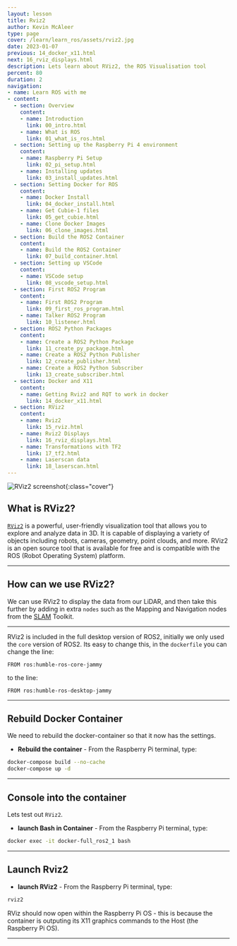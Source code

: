 ```yaml
---
layout: lesson
title: Rviz2
author: Kevin McAleer
type: page
cover: /learn/learn_ros/assets/rviz2.jpg
date: 2023-01-07
previous: 14_docker_x11.html
next: 16_rviz_displays.html
description: Lets learn about RViz2, the ROS Visualisation tool
percent: 80
duration: 2
navigation:
- name: Learn ROS with me
- content:
  - section: Overview
    content:
    - name: Introduction
      link: 00_intro.html
    - name: What is ROS
      link: 01_what_is_ros.html
  - section: Setting up the Raspberry Pi 4 environment
    content:
    - name: Raspberry Pi Setup
      link: 02_pi_setup.html
    - name: Installing updates
      link: 03_install_updates.html
  - section: Setting Docker for ROS
    content:
    - name: Docker Install
      link: 04_docker_install.html
    - name: Get Cubie-1 files
      link: 05_get_cubie.html
    - name: Clone Docker Images
      link: 06_clone_images.html
  - section: Build the ROS2 Container
    content:
    - name: Build the ROS2 Container
      link: 07_build_container.html
  - section: Setting up VSCode
    content:
    - name: VSCode setup
      link: 08_vscode_setup.html
  - section: First ROS2 Program
    content:
    - name: First ROS2 Program
      link: 09_first_ros_program.html
    - name: Talker ROS2 Program
      link: 10_listener.html
  - section: ROS2 Python Packages
    content:
    - name: Create a ROS2 Python Package
      link: 11_create_py_package.html
    - name: Create a ROS2 Python Publisher
      link: 12_create_publisher.html
    - name: Create a ROS2 Python Subscriber
      link: 13_create_subscriber.html
  - section: Docker and X11
    content:
    - name: Getting Rviz2 and RQT to work in docker
      link: 14_docker_x11.html
  - section: RViz2
    content:
    - name: Rviz2
      link: 15_rviz.html
    - name: Rviz2 Displays
      link: 16_rviz_displays.html
    - name: Transformations with TF2
      link: 17_tf2.html
    - name: Laserscan data
      link: 18_laserscan.html
---
```



![RViz2 screenshot]({{page.cover}}){:class="cover"}

## What is RViz2?

[`RViz2`](/resources/glossary#rviz2) is a powerful, user-friendly visualization tool that allows you to explore and analyze data in 3D. It is capable of displaying a variety of objects including robots, cameras, geometry, point clouds, and more. RViz2 is an open source tool that is available for free and is compatible with the ROS (Robot Operating System) platform.

---

## How can we use RViz2?

We can use RViz2 to display the data from our LiDAR, and then take this further by adding in extra `nodes` such as the Mapping and Navigation nodes from the [SLAM](/resources/glossary#SLAM) Toolkit.

---

RViz2 is included in the full desktop version of ROS2, initially we only used the `core` version of ROS2. Its easy to change this, in the `dockerfile` you can change the line:

```docker
FROM ros:humble-ros-core-jammy
```

to the line:

```docker
FROM ros:humble-ros-desktop-jammy
```

---

## Rebuild Docker Container

We need to rebuild the docker-container so that it now has the settings.

* **Rebuild the container** - From the Raspberry Pi terminal, type:

```bash
docker-compose build --no-cache
docker-compose up -d
```

---

## Console into the container

Lets test out `RViz2`.

* **launch Bash in Container** - From the Raspberry Pi terminal, type:

```Bash
docker exec -it docker-full_ros2_1 bash
```

---

## Launch Rviz2

* **launch RViz2** - From the Raspberry Pi terminal, type:

```Bash
rviz2
```

RViz should now open within the Raspberry Pi OS - this is because the container is outputing its X11 graphics commands to the Host (the Raspberry Pi OS).

---
